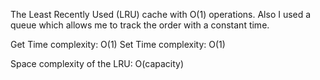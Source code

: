 The Least Recently Used (LRU) cache with O(1) operations. Also I used a queue which allows me to track the order with a constant time.

Get Time complexity: O(1)
Set Time complexity: O(1)

Space complexity of the LRU: O(capacity)
